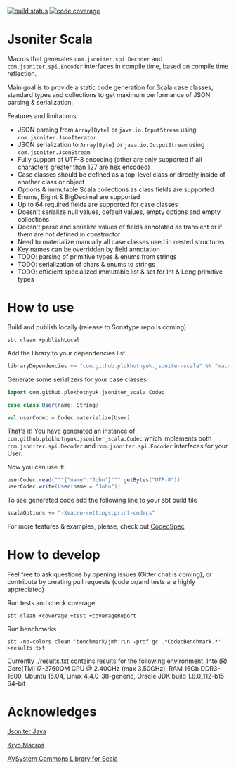 [![build status](https://travis-ci.org/plokhotnyuk/jsoniter-scala.svg?branch=master)](https://travis-ci.org/plokhotnyuk/jsoniter-scala)
[![code coverage](https://codecov.io/gh/plokhotnyuk/jsoniter-scala/branch/master/graph/badge.svg)](https://codecov.io/gh/plokhotnyuk/jsoniter-scala)

# Jsoniter Scala

Macros that generates `com.jsoniter.spi.Decoder` and `com.jsoniter.spi.Encoder` interfaces in compile time,
based on compile time reflection.

Main goal is to provide a static code generation for Scala case classes, standard types and collections
to get maximum performance of JSON parsing & serialization.

Features and limitations:
- JSON parsing from `Array[Byte]` or `java.io.InputStream` using `com.jsoniter.JsonIterator`
- JSON serialization to `Array[Byte]` or `java.io.OutputStream` using `com.jsoniter.JsonStream`
- Fully support of UTF-8 encoding (other are only supported if all characters greater than 127 are hex encoded)
- Case classes should be defined as a top-level class or directly inside of another class or object
- Options & immutable Scala collections as class fields are supported
- Enums, BigInt & BigDecimal are supported
- Up to 64 required fields are supported for case classes
- Doesn't serialize null values, default values, empty options and empty collections
- Doesn't parse and serialize values of fields annotated as transient or if them are not defined in constructor
- Need to materialize manually all case classes used in nested structures
- Key names can be overridden by field annotation
- TODO: parsing of primitive types & enums from strings
- TODO: serialization of chars & enums to strings
- TODO: efficient specialized immutable list & set for Int & Long primitive types


# How to use

Build and publish locally (release to Sonatype repo is coming)

```
sbt clean +publishLocal
```

Add the library to your dependencies list

```scala
libraryDependencies += "com.github.plokhotnyuk.jsoniter-scala" %% "macros" % "0.1-SNAPSHOT"
```

Generate some serializers for your case classes
    
```scala
import com.github.plokhotnyuk.jsoniter_scala.Codec

case class User(name: String)

val userCodec = Codec.materialize[User]
```

That's it! You have generated an instance of `com.github.plokhotnyuk.jsoniter_scala.Codec` which implements both
`com.jsoniter.spi.Decoder` and `com.jsoniter.spi.Encoder` interfaces for your User.

Now you can use it:

```scala
userCodec.read("""{"name":"John"}""".getBytes("UTF-8"))
userCodec.write(User(name = "John"))
```

To see generated code add the following line to your sbt build file

```scala
scalaOptions += "-Xmacro-settings:print-codecs"
```

For more features & examples, please, check out
[CodecSpec](https://github.com/plokhotnyuk/jsoniter-scala/blob/master/macros/src/test/scala/com/github/plokhotnyuk/jsoniter_scala/CodecSpec.scala)


# How to develop

Feel free to ask questions by opening issues (Gitter chat is coming), or contribute by creating pull requests (code or/and tests are highly appreciated)

Run tests and check coverage

```
sbt clean +coverage +test +coverageReport
```

Run benchmarks

```
sbt -no-colors clean 'benchmark/jmh:run -prof gc .*CodecBenchmark.*' >results.txt
```

Currently [./results.txt](https://github.com/plokhotnyuk/jsoniter-scala/blob/master/results.txt) contains results for the following environment:
Intel(R) Core(TM) i7-2760QM CPU @ 2.40GHz (max 3.50GHz), RAM 16Gb DDR3-1600, Ubuntu 15.04, Linux 4.4.0-38-generic, Oracle JDK build 1.8.0_112-b15 64-bit


# Acknowledges

[Jsoniter Java](https://github.com/json-iterator/java)

[Kryo Macros](https://github.com/evolution-gaming/kryo-macros)

[AVSystem Commons Library for Scala](https://github.com/AVSystem/scala-commons)